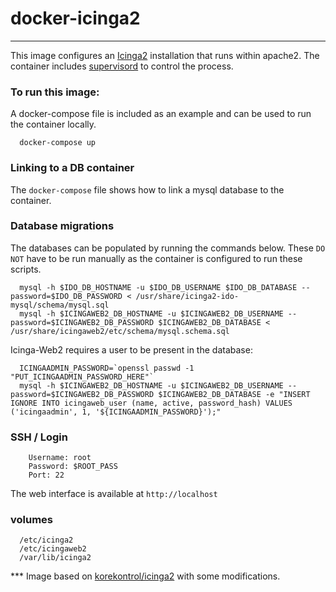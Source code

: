 # docker-icinga2
--------------------

This image configures an [Icinga2](https://www.icinga.org/icinga2) installation that runs within apache2. The container includes [supervisord](http://supervisord.org) to control the process.

### To run this image:

A docker-compose file is included as an example and can be used to run the container locally.

  ```
    docker-compose up
  ```

### Linking to a DB container

The `docker-compose` file shows how to link a mysql database to the container.

### Database migrations

The databases can be populated by running the commands below. These `DO NOT` have to be run manually as the container is configured to
run these scripts.

  ```
    mysql -h $IDO_DB_HOSTNAME -u $IDO_DB_USERNAME $IDO_DB_DATABASE --password=$IDO_DB_PASSWORD < /usr/share/icinga2-ido-mysql/schema/mysql.sql
    mysql -h $ICINGAWEB2_DB_HOSTNAME -u $ICINGAWEB2_DB_USERNAME --password=$ICINGAWEB2_DB_PASSWORD $ICINGAWEB2_DB_DATABASE < /usr/share/icingaweb2/etc/schema/mysql.schema.sql
  ```

Icinga-Web2 requires a user to be present in the database:

  ```
    ICINGAADMIN_PASSWORD=`openssl passwd -1 "PUT_ICINGAADMIN_PASSWORD_HERE"`
    mysql -h $ICINGAWEB2_DB_HOSTNAME -u $ICINGAWEB2_DB_USERNAME --password=$ICINGAWEB2_DB_PASSWORD $ICINGAWEB2_DB_DATABASE -e "INSERT IGNORE INTO icingaweb_user (name, active, password_hash) VALUES ('icingaadmin', 1, '${ICINGAADMIN_PASSWORD}');"
  ```

### SSH / Login

  ```
      Username: root
      Password: $ROOT_PASS
      Port: 22
  ```

  The web interface is available at `http://localhost`

### volumes

  ```
    /etc/icinga2
    /etc/icingaweb2
    /var/lib/icinga2
  ```

*** Image based on [korekontrol/icinga2](https://github.com/korekontrol/docker-icinga2) with some modifications.
